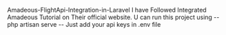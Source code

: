 Amadeous-FlightApi-Integration-in-Laravel
I have Followed Integrated Amadeous Tutorial on Their official website.
U can run this project using 
-- php artisan serve --
Just add your api keys in .env file
